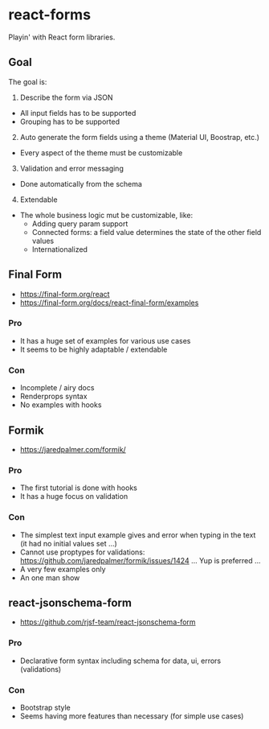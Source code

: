 # react-forms

Playin' with React form libraries.

## Goal

The goal is:

1. Describe the form via JSON

- All input fields has to be supported
- Grouping has to be supported

2. Auto generate the form fields using a theme (Material UI, Boostrap, etc.)

- Every aspect of the theme must be customizable

3. Validation and error messaging

- Done automatically from the schema

4. Extendable

- The whole business logic mut be customizable, like:
  - Adding query param support
  - Connected forms: a field value determines the state of the other field values
  - Internationalized

## Final Form

- https://final-form.org/react
- https://final-form.org/docs/react-final-form/examples

### Pro

- It has a huge set of examples for various use cases
- It seems to be highly adaptable / extendable

### Con

- Incomplete / airy docs
- Renderprops syntax
- No examples with hooks

## Formik

- https://jaredpalmer.com/formik/

### Pro

- The first tutorial is done with hooks
- It has a huge focus on validation

### Con

- The simplest text input example gives and error when typing in the text (it had no initial values set ...)
- Cannot use proptypes for validations: https://github.com/jaredpalmer/formik/issues/1424 ... Yup is preferred ...
- A very few examples only
- An one man show

## react-jsonschema-form

- https://github.com/rjsf-team/react-jsonschema-form

### Pro

- Declarative form syntax including schema for data, ui, errors (validations)

### Con

- Bootstrap style
- Seems having more features than necessary (for simple use cases)
